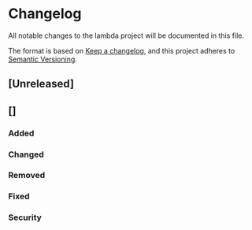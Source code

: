 # Changelog
All notable changes to the lambda project will be documented in this file.

The format is based on [Keep a changelog](https://keepchangelog.com/en/1.0.0/),
 and this project adheres to [Semantic Versioning](https://semver.org/spec/v2.0.0.html).
 
 ## [Unreleased]
 
 ## [<add version>]
 ### Added
 ### Changed
 ### Removed
 ### Fixed
 ### Security
 